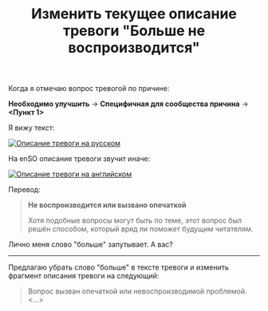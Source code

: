 ﻿---
title: "Изменить текущее описание тревоги &quot;Больше не воспроизводится&quot;"
se.owner.user_id: 526739
se.owner.display_name: "Chaos_Sower"
se.owner.link: "https://ru.meta.stackoverflow.com/users/526739/chaos-sower"
se.link: "https://ru.meta.stackoverflow.com/questions/14439/%d0%98%d0%b7%d0%bc%d0%b5%d0%bd%d0%b8%d1%82%d1%8c-%d1%82%d0%b5%d0%ba%d1%83%d1%89%d0%b5%d0%b5-%d0%be%d0%bf%d0%b8%d1%81%d0%b0%d0%bd%d0%b8%d0%b5-%d1%82%d1%80%d0%b5%d0%b2%d0%be%d0%b3%d0%b8-%d0%91%d0%be%d0%bb%d1%8c%d1%88%d0%b5-%d0%bd%d0%b5-%d0%b2%d0%be%d1%81%d0%bf%d1%80%d0%be%d0%b8%d0%b7%d0%b2%d0%be%d0%b4%d0%b8%d1%82%d1%81%d1%8f"
se.question_id: 14439
se.post_type: question
---
<p>Когда я отмечаю вопрос тревогой по причине:</p>
<p><strong>Необходимо улучшить</strong> → <strong>Специфичная для сообщества причина</strong> → <strong>&lt;Пункт 1&gt;</strong></p>
<p>Я вижу текст:</p>
<p><a href="https://i.sstatic.net/O7gQAm18.png" rel="nofollow noreferrer"><img src="https://i.sstatic.net/O7gQAm18.png" alt="Описание тревоги на русском" /></a></p>
<p>На enSO описание тревоги звучит иначе:</p>
<p><a href="https://i.sstatic.net/fzaPfez6.png" rel="nofollow noreferrer"><img src="https://i.sstatic.net/fzaPfez6.png" alt="Описание тревоги на английском" /></a></p>
<p>Перевод:</p>
<blockquote>
<p><strong>Не воспроизводится или вызвано опечаткой</strong></p>
<p>Хотя подобные вопросы могут быть по теме, этот вопрос был решён способом, который вряд ли поможет будущим читателям.</p>
</blockquote>
<p>Лично меня слово &quot;больше&quot; запутывает. А вас?</p>
<hr />
<p>Предлагаю убрать слово &quot;больше&quot; в тексте тревоги и изменить фрагмент описания тревоги на следующий:</p>
<blockquote>
<p>Вопрос вызван опечаткой или невоспроизводимой проблемой. &lt;...&gt;</p>
</blockquote>
